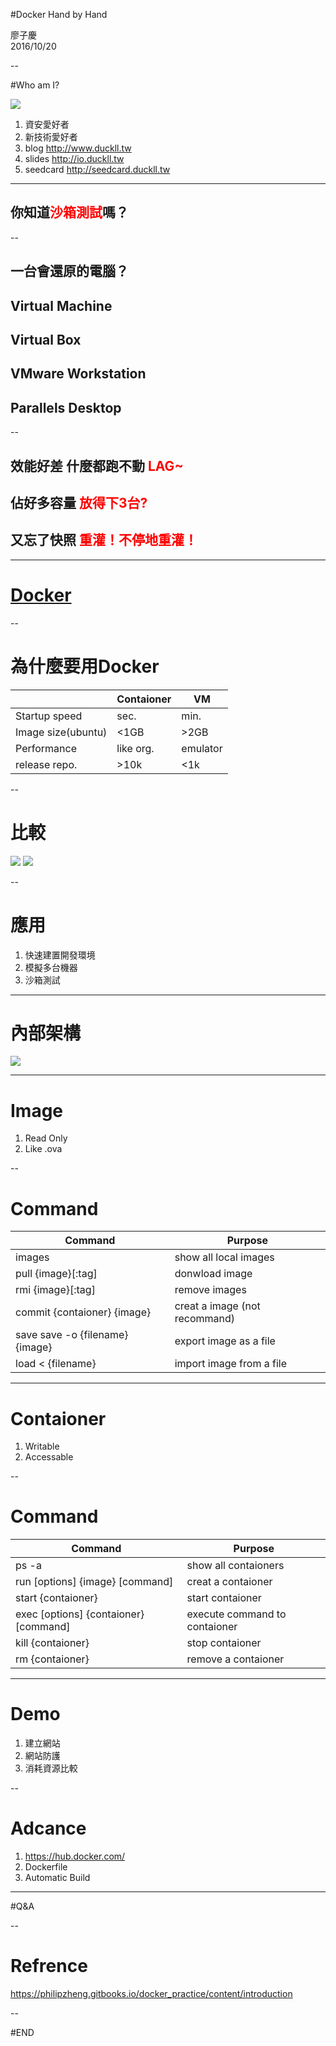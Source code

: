 #Docker Hand by Hand

廖子慶  
2016/10/20 <!-- .element: align="right" -->

--

#Who am I?

![](./LOGO.jpg) <!-- .element: width="15%" style="float:left;margin-left:150pt;" -->

1. 資安愛好者
1. 新技術愛好者
1. blog http://www.duckll.tw
1. slides http://io.duckll.tw
1. seedcard http://seedcard.duckll.tw


---

## 你知道<span style="color:#f00">沙箱測試</span>嗎？

--

## 一台會還原的電腦？ <!-- .element: class="fragment" -->
## Virtual Machine<!-- .element: class="fragment" -->
## Virtual Box<!-- .element: class="fragment" -->
## VMware Workstation<!-- .element: class="fragment" -->
## Parallels Desktop<!-- .element: class="fragment" -->

--

## 效能好差 什麼都跑不動 <span style="color:#f00">LAG~</span><!-- .element: class="fragment" -->
## 佔好多容量 <span style="color:#f00">放得下3台?</span><!-- .element: class="fragment" -->
## 又忘了快照 <span style="color:#f00">重灌！不停地重灌！</span> <!-- .element: class="fragment" -->

---

# [Docker](https://www.docker.com/)

--

# 為什麼要用Docker

|                    | Contaioner |    VM    |
|        ---         |    ---     |   ---    |
|   Startup speed    |    sec.    |   min.   |
| Image size(ubuntu) |  &#60;1GB  | &#62;2GB |
|    Performance     | like org.  | emulator |
|   release repo.    |  &#62;10k  | &#60;1k  |

--

# 比較
![](./vm.png)
![](./docker.png)

--

# 應用

1. 快速建置開發環境
1. 模擬多台機器
1. 沙箱測試

---

# 內部架構

![](./writable.jpg)


---

# Image

1. Read Only
1. Like .ova

--

# Command

|             Command             |            Purpose            |
|               ---               |              ---              |
|             images              |     show all local images     |
|       pull {image}[:tag]        |        donwload image         |
|        rmi {image}[:tag]        |         remove images         |
|   commit {contaioner} {image}   | creat a image (not recommand) |
| save save -o {filename} {image} |    export image as a file     |
|      load &#60; {filename}      |   import image from a file    |

---

# Contaioner

1. Writable
1. Accessable

--

# Command
|                Command                |            Purpose            |
|                  ---                  |              ---              |
|                 ps -a                 |     show all contaioners      |
|    run [options] {image} [command]    |      creat a contaioner       |
|          start {contaioner}           |       start contaioner        |
| exec [options] {contaioner} [command] | execute command to contaioner |
|           kill {contaioner}           |        stop contaioner        |
|            rm {contaioner}            |      remove a contaioner      |

---

# Demo

1. 建立網站
1. 網站防護
1. 消耗資源比較

--

# Adcance

1. https://hub.docker.com/
1. Dockerfile
1. Automatic Build

---

#Q&A

--

# Refrence

https://philipzheng.gitbooks.io/docker_practice/content/introduction

--

#END


